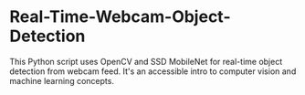 # Real-Time-Webcam-Object-Detection
This Python script uses OpenCV and SSD MobileNet for real-time object detection from webcam feed. It's an accessible intro to computer vision and machine learning concepts.
